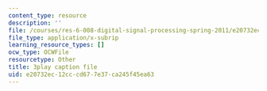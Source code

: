```yaml
---
content_type: resource
description: ''
file: /courses/res-6-008-digital-signal-processing-spring-2011/e20732ec12cccd677e37ca245f45ea63_oJv4dsUID0Q.srt
file_type: application/x-subrip
learning_resource_types: []
ocw_type: OCWFile
resourcetype: Other
title: 3play caption file
uid: e20732ec-12cc-cd67-7e37-ca245f45ea63
---
```

